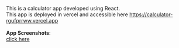 This is a calculator app developed using React.<br/>
This app is deployed in vercel and accessible here https://calculator-rgufprrww.vercel.app
<br/><br/>
<b>App Screenshots</b>:<br/> <a href="https://1drv.ms/u/s!Ajr6t8lf42dOgTO69OGqXr7O0YTk?e=uVfHwx">click here</a>
